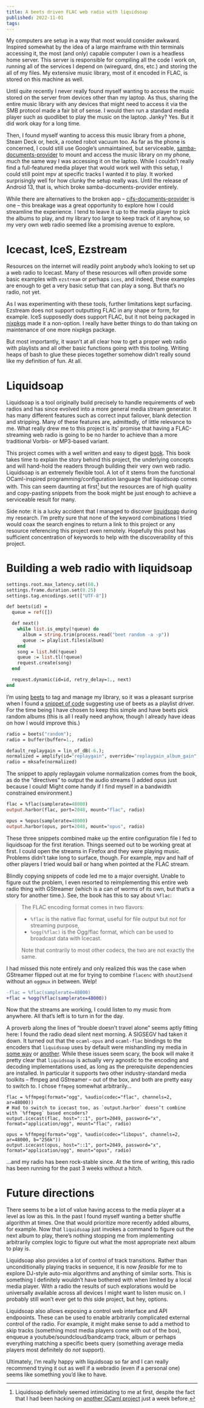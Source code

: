 ```yaml
---
title: A beets driven FLAC web radio with liquidsoap
published: 2022-11-01
tags:
---
```


My computers are setup in a way that most would consider awkward. Inspired somewhat by the
idea of a large mainframe with thin terminals accessing it, the most (and only) capable computer
I own is a headless home server. This server is responsible for compiling all the code I work on,
running all of the services I depend on (wireguard, dns, etc.) and storing the all of my files. My
extensive music library, most of it encoded in FLAC, is stored on this machine as well.

Until quite recently I never really found myself wanting to access the music stored on the server
from devices other than my laptop. As thus, sharing the entire music library with any devices that
might need to access it via the SMB protocol made a fair bit of sense. I would then run a standard
media player such as quodlibet to play the music on the laptop. Janky? Yes. But it did work okay
for a long time.

Then, I found myself wanting to access this music library from a phone, Steam Deck or, heck, a
rooted robot vacuum too. As far as the phone is concerned, I could still use Google’s unmaintained,
but serviceable, [samba-documents-provider] to mount and access the music library on my phone, much
the same way I was accessing it on the laptop. While I couldn’t really find a full-featured media
player that would work well with this setup, I could still point mpv at specific tracks I wanted it
to play. It worked surprisingly well for how clunky the setup really was. Until the release of
Android 13, that is, which broke samba-documents-provider entirely.

While there are alternatives to the broken app – [cifs-documents-provider] is one – this breakage
was a great opportunity to explore how I could streamline the experience. I tend to leave it up to
the media player to pick the albums to play, and my library too large to keep track of it anyhow,
so my very own web radio seemed like a promising avenue to explore.

[cifs-documents-provider]: https://github.com/wa2c/cifs-documents-provider
[samba-documents-provider]: https://github.com/google/samba-documents-provider

# Icecast, IceS, Ezstream

Resources on the internet will readily point anybody who’s looking to set up a web radio to
Icecast. Many of these resources will often provide some basic examples with `ezstream` or perhaps
`ices`, and indeed, these examples are enough to get a very basic setup that can play a song. But
that’s no radio, not yet.

As I was experimenting with these tools, further limitations kept surfacing. Ezstream does not
support outputting FLAC in any shape or form, for example. IceS supposedly does support FLAC, but
it not being packaged in [nixpkgs] made it a non-option. I really have better things to do than
taking on maintenance of one more nixpkgs package.

But most importantly, it wasn’t at all clear how to get a proper web radio with playlists and all
other basic functions going with this tooling. Writing heaps of bash to glue these pieces together
somehow didn’t really sound like my definition of fun. At all.

[nixpkgs]: https://github.com/NixOS/nixpkgs

# Liquidsoap

Liquidsoap is a tool originally build precisely to handle requirements of web radios and has since
evolved into a more general media stream generator. It has many different features such as correct
input failover, blank detection and stripping. Many of these features are, admittedly, of little
relevance to me. What really drew me to this project is its’ promise that having a FLAC-streaming
web radio is going to be no harder to achieve than a more traditional Vorbis- or MP3-based variant.

This project comes with a well written and easy to digest [book][ls-book]. This book takes time to
explain the story behind this project, the underlying concepts and will hand-hold the readers
through building their very own web radio. Liquidsoap is an extremely flexible tool. A lot of it
stems from the functional OCaml-inspired programming/configuration language that liquidsoap comes
with. This can seem daunting at first[^1] but the resources are of high quality and copy-pasting
snippets from the book might be just enough to achieve a serviceable result for many.

[^1]: Liquidsoap definitely seemed intimidating to me at first, despite the fact that I had been
  hacking on [another OCaml project] just a week before.

[liquidsoap]: https://www.liquidsoap.info/
[ls-book]: https://www.liquidsoap.info/doc-dev/book.html
[another ocaml project]: https://github.com/WebAssembly/spec/tree/main/interpreter

Side note: it is a lucky accident that I managed to discover [liquidsoap] during my research. I’m
pretty sure that none of the keyword combinations I tried would coax the search engines to return a
link to this project or any resource referencing this project even remotely. Hopefully this post
has sufficient concentration of keywords to help with the discoverability of this project.

# Building a web radio with liquidsoap

```ocaml
settings.root.max_latency.set(60.)
settings.frame.duration.set(0.25)
settings.tag.encodings.set(["UTF-8"])

def beets(id) =
  queue = ref([])

  def next()
    while list.is_empty(!queue) do
      album = string.trim(process.read("beet random -a -p"))
      queue := playlist.files(album)
    end
    song = list.hd(!queue)
    queue := list.tl(!queue)
    request.create(song)
  end

  request.dynamic(id=id, retry_delay=1., next)
end
```

I’m using [beets] to tag and manage my library, so it was a pleasant surprise when I found a
[snippet of code][beets-cookbook] suggesting use of beets as a playlist driver. For the time being
I have chosen to keep this simple and have beets pick random albums (this is all I really need
anyhow, though I already have ideas on how I would improve this.)

```ocaml
radio = beets("random");
radio = buffer(buffer=1., radio)

default_replaygain = lin_of_dB(-6.);
normalized = amplify(id="replaygain", override="replaygain_album_gain", default_replaygain, radio)
radio = mksafe(normalized)
```

The snippet to apply replaygain volume normalization comes from the book, as do the “directives” to
output the audio streams (I added opus just because I could! Might come handy if I find myself in a
bandwidth constrained environment.)

```ocaml
flac = %flac(samplerate=48000)
output.harbor(flac, port=2048, mount="flac", radio)

opus = %opus(samplerate=48000)
output.harbor(opus, port=2048, mount="opus", radio)
```

These three snippets combined make up the entire configuration file I fed to liquidsoap for the
first iteration. Things seemed out to be working great at first. I could open the streams in
Firefox and they were playing music. Problems didn’t take long to surface, though. For example, mpv
and half of other players I tried would bail or hang when pointed at the FLAC stream.

Blindly copying snippets of code led me to a major oversight. Unable to figure out the problem, I
even resorted to reimplementing this entire web radio thing with GStreamer (which is a can of worms
of its own, but that’s a story for another time.). See, the book has this to say about
`%flac`:

> The FLAC encoding format comes in two flavors:
>
> * `%flac` is the native flac format, useful for file output but not for streaming purpose,
> * `%ogg(%flac)` is the Ogg/flac format, which can be used to broadcast data with Icecast.
>
> Note that contrarily to most other codecs, the two are not exactly the same.

I had missed this note entirely and only realized this was the case when GStreamer flipped out at
me for trying to combine `flacenc` with `shout2send` without an `oggmux` in between. Welp!

```diff
-flac = %flac(samplerate=48000)
+flac = %ogg(%flac(samplerate=48000))
```

Now that the streams are working, I could listen to my music from anywhere. All that’s left is to
turn in for the day.

A proverb along the lines of “trouble doesn’t travel alone” seems aptly fitting here: I found the
radio dead silent next morning. A SIGSEGV had taken it down. It turned out that the `ocaml-opus`
and `ocaml-flac` bindings to the encoders that `liquidsoap` uses by default were mishandling my
media in [some way][opus-sigsegv] or [another][flac-sigsegv]. While these issues seem scary,
the book will make it pretty clear that `liquidsoap` is actually very agnostic to the encoding and
decoding implementations used, as long as the prerequisite dependencies are installed. In
particular it supports two other industry-standard media toolkits – ffmpeg and GStreamer – out of
the box, and both are pretty easy to switch to. I chose `ffmpeg` somewhat arbitrarily…

```
flac = %ffmpeg(format="ogg", %audio(codec="flac", channels=2, ar=48000))
# Had to switch to icecast too, as `output.harbor` doesn’t combine with `%ffmpeg` based encoders?
output.icecast(flac, host="::1", port=2049, password="x", format="application/ogg", mount="flac", radio)

opus = %ffmpeg(format="ogg", %audio(codec="libopus", channels=2, ar=48000, b="256k"))
output.icecast(opus, host="::1", port=2049, password="x", format="application/ogg", mount="opus", radio)
```

…and my radio has been rock-stable since. At the time of writing, this radio has been running for
the past 3 weeks without a hitch.

[opus-sigsegv]: https://github.com/savonet/ocaml-opus/issues/8
[flac-sigsegv]: https://github.com/savonet/ocaml-flac/pull/12
[beets-cookbook]: https://www.liquidsoap.info/doc-dev/beets.html
[beets]: https://beets.io/

# Future directions

There seems to be a lot of value having access to the media player at a level as low as this. In
the past I found myself wanting a better shuffle algorithm at times. One that would
prioritize more recently added albums, for example. Now that `liquidsoap` just invokes a command to
figure out the next album to play, there’s nothing stopping me from implementing arbitrarily
complex logic to figure out what the most appropriate next album to play is.

Liquidsoap also provides a lot of control of track transitions. Rather than unconditionally
playing tracks in sequence, it is now _feasible_ for me to explore DJ-style auto-mix algorithms and
anything of similar sorts. This is something I definitely wouldn’t have bothered with when limited
by a local media player. With a radio the results of such explorations would be universally
available across all devices I might want to listen music on. I probably still won’t ever get to
_this_ side project, but hey, options.

Liquidsoap also allows exposing a control web interface and API endpooints. These can be used to
enable arbitrarily complicated external control of the radio. For example, it might make sense to
add a method to skip tracks (something most media players come with out of the box), enqueue a
youtube/soundcloud/bandcamp track, album or perhaps everything matching a specific beets query
(something average media players most definitely do _not_ support).

Ultimately, I’m really happy with liquidsoap so far and I can really recommend trying it out as
well if a webradio (even if a personal one) seems like something you’d like to have.
